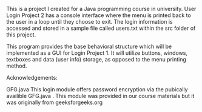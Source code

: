 This is a project I created for a Java programming course in university. User Login Project 2 has a console
interface where the menu is printed back to the user in a loop until they choose to exit. The login 
information is accessed and stored in a sample file called users.txt within the src folder of this project.

This program provides the base behavioral structure which will be implemented as a GUI for Login Project 1.
It will utilize buttons, windows, textboxes and data (user info) storage, as opposed to the menu printing method.

Acknowledgements:

  GFG.java
    This login module offers password encryption via the pubically
    availible GFG.java . This module was provided in our course 
    materials but it was originally from geeksforgeeks.org
